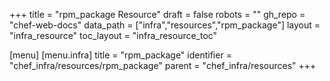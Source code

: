 +++
title = "rpm_package Resource"
draft = false
robots = ""
gh_repo = "chef-web-docs"
data_path = ["infra","resources","rpm_package"]
layout = "infra_resource"
toc_layout = "infra_resource_toc"

[menu]
  [menu.infra]
    title = "rpm_package"
    identifier = "chef_infra/resources/rpm_package"
    parent = "chef_infra/resources"
+++

<!-- The contents of this page are automatically generated from the rpm_package.yaml file in the data directory. -->
<!-- To suggest a change, edit the https://github.com/chef/chef/blob/master/lib/chef/resource/rpm_package.rb file
      and submit a pull request to the https://github.com/chef/chef repository. -->
